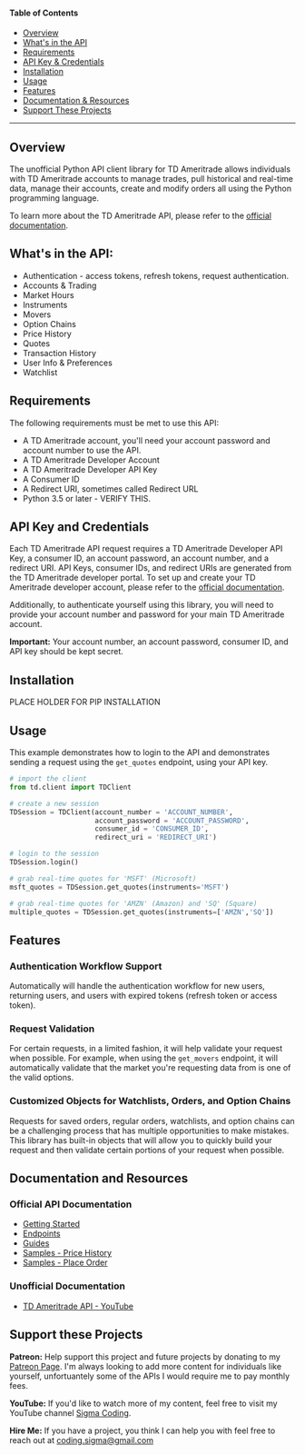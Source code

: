#### Table of Contents

*   [Overview](#overview)
*   [What's in the API](#whats-in-the-api)
*   [Requirements](#requirements)
*   [API Key & Credentials](#api-key-and-credentials)
*   [Installation](#installation)
*   [Usage](#usage)
*   [Features](#features)
*   [Documentation & Resources](#documentation-and-resources)
*   [Support These Projects](#support-these-projects)

----------

## Overview
The unofficial Python API client library for TD Ameritrade allows individuals with TD Ameritrade accounts to manage trades, pull historical and real-time data, manage their accounts, create and modify orders all using the Python programming language.

To learn more about the TD Ameritrade API, please refer to the [official documentation](https://developer.tdameritrade.com/apis).

## What's in the API:

*   Authentication - access tokens, refresh tokens, request authentication.
*   Accounts & Trading
*   Market Hours
*   Instruments
*   Movers
*   Option Chains
*   Price History
*   Quotes
*   Transaction History
*   User Info & Preferences
*   Watchlist

## Requirements

The following requirements must be met to use this API:

*   A TD Ameritrade account, you'll need your account password and account number to use the API.
*   A TD Ameritrade Developer Account
*   A TD Ameritrade Developer API Key
*   A Consumer ID
*   A Redirect URI, sometimes called Redirect URL
*   Python 3.5 or later - VERIFY THIS.

## API Key and Credentials

Each TD Ameritrade API request requires a TD Ameritrade Developer API Key, a consumer ID, an account password, an account number, and a redirect URI. API Keys, consumer IDs, and redirect URIs are generated from the TD Ameritrade developer portal. To set up and create your TD Ameritrade developer account, please refer to the [official documentation](https://developer.tdameritrade.com/content/phase-1-authentication-update-xml-based-api).

Additionally, to authenticate yourself using this library, you will need to provide your account number and password for your main TD Ameritrade account.

**Important:** Your account number, an account password, consumer ID, and API key should be kept secret.

## Installation

PLACE HOLDER FOR PIP INSTALLATION

## Usage

This example demonstrates how to login to the API and demonstrates sending a request using the ``get_quotes`` endpoint, using your API key.

```python
# import the client
from td.client import TDClient

# create a new session
TDSession = TDClient(account_number = 'ACCOUNT_NUMBER',
                     account_password = 'ACCOUNT_PASSWORD',
                     consumer_id = 'CONSUMER_ID',
                     redirect_uri = 'REDIRECT_URI')

# login to the session
TDSession.login()

# grab real-time quotes for 'MSFT' (Microsoft)
msft_quotes = TDSession.get_quotes(instruments='MSFT')

# grab real-time quotes for 'AMZN' (Amazon) and 'SQ' (Square)
multiple_quotes = TDSession.get_quotes(instruments=['AMZN','SQ'])
```

## Features

### Authentication Workflow Support
Automatically will handle the authentication workflow for new users, returning users, and users with expired tokens (refresh token or access token).

### Request Validation
For certain requests, in a limited fashion, it will help validate your request when possible. For example, when using the ``get_movers`` endpoint, it will automatically validate that the market you're requesting data from is one of the valid options.

### Customized Objects for Watchlists, Orders, and Option Chains
Requests for saved orders, regular orders, watchlists, and option chains can be a challenging process that has multiple opportunities to make mistakes. This library has built-in objects that will allow you to quickly build your request and then validate certain portions of your request when possible.

## Documentation and Resources

### Official API Documentation
- [Getting Started](https://developer.tdameritrade.com/content/phase-1-authentication-update-xml-based-api)
- [Endpoints](https://developer.tdameritrade.com/apis)
- [Guides](https://developer.tdameritrade.com/guides)
- [Samples - Price History](https://developer.tdameritrade.com/content/price-history-samples)
- [Samples - Place Order](https://developer.tdameritrade.com/content/place-order-samples)

### Unofficial Documentation
- [TD Ameritrade API - YouTube](https://www.youtube.com/playlist?list=PLcFcktZ0wnNnKvxFkJ5B7pvGaGa81Ny-6)


## Support these Projects

**Patreon:**
Help support this project and future projects by donating to my [Patreon Page](https://www.patreon.com/sigmacoding). I'm always looking to add more content for individuals like yourself, unfortuantely some of the APIs I would require me to pay monthly fees.

**YouTube:**
If you'd like to watch more of my content, feel free to visit my YouTube channel [Sigma Coding](https://www.youtube.com/c/SigmaCoding).

**Hire Me:**
If you have a project, you think I can help you with feel free to reach out at coding.sigma@gmail.com
